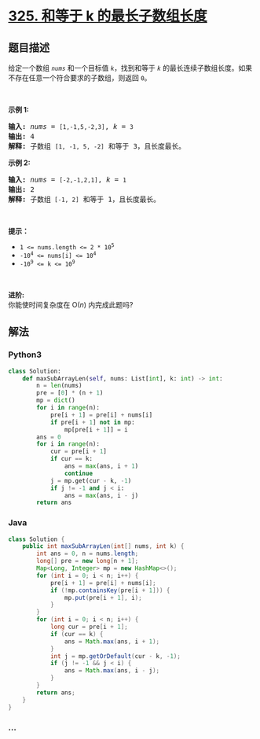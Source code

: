 # [325. 和等于 k 的最长子数组长度](https://leetcode-cn.com/problems/maximum-size-subarray-sum-equals-k)



## 题目描述

<!-- 这里写题目描述 -->

<p>给定一个数组 <code><em>nums</em></code> 和一个目标值 <code><em>k</em></code>，找到和等于<em> <code>k</code> </em>的最长连续子数组长度。如果不存在任意一个符合要求的子数组，则返回 <code>0</code>。</p>

<p> </p>

<p><strong>示例 1:</strong></p>

<pre>
<strong>输入: </strong><em>nums</em> = <code>[1,-1,5,-2,3]</code>, <em>k</em> = <code>3</code>
<strong>输出: </strong>4 
<strong>解释: </strong>子数组 <code>[1, -1, 5, -2]</code> 和等于 3，且长度最长。
</pre>

<p><strong>示例 2:</strong></p>

<pre>
<strong>输入: </strong><em>nums</em> = <code>[-2,-1,2,1]</code>, <em>k</em> = <code>1</code>
<strong>输出: </strong>2 <strong>
解释: </strong>子数组<code> [-1, 2]</code> 和等于 1，且长度最长。</pre>

<p> </p>

<p><strong>提示：</strong></p>

<ul>
	<li><code>1 <= nums.length <= 2 * 10<sup>5</sup></code></li>
	<li><code>-10<sup>4</sup> <= nums[i] <= 10<sup>4</sup></code></li>
	<li><code>-10<sup>9</sup> <= k <= 10<sup>9</sup></code></li>
</ul>

<p> </p>

<p><strong>进阶:</strong><br />
你能使时间复杂度在 O(<em>n</em>) 内完成此题吗?</p>


## 解法

<!-- 这里可写通用的实现逻辑 -->

<!-- tabs:start -->

### **Python3**

<!-- 这里可写当前语言的特殊实现逻辑 -->

```python
class Solution:
    def maxSubArrayLen(self, nums: List[int], k: int) -> int:
        n = len(nums)
        pre = [0] * (n + 1)
        mp = dict()
        for i in range(n):
            pre[i + 1] = pre[i] + nums[i]
            if pre[i + 1] not in mp:
                mp[pre[i + 1]] = i
        ans = 0
        for i in range(n):
            cur = pre[i + 1]
            if cur == k:
                ans = max(ans, i + 1)
                continue
            j = mp.get(cur - k, -1)
            if j != -1 and j < i:
                ans = max(ans, i - j)
        return ans
```

### **Java**

<!-- 这里可写当前语言的特殊实现逻辑 -->

```java
class Solution {
    public int maxSubArrayLen(int[] nums, int k) {
        int ans = 0, n = nums.length;
        long[] pre = new long[n + 1];
        Map<Long, Integer> mp = new HashMap<>();
        for (int i = 0; i < n; i++) {
            pre[i + 1] = pre[i] + nums[i];
            if (!mp.containsKey(pre[i + 1])) {
                mp.put(pre[i + 1], i);
            }
        }
        for (int i = 0; i < n; i++) {
            long cur = pre[i + 1];
            if (cur == k) {
                ans = Math.max(ans, i + 1);
            }
            int j = mp.getOrDefault(cur - k, -1);
            if (j != -1 && j < i) {
                ans = Math.max(ans, i - j);  
            }
        }
        return ans;
    }
}
```

### **...**

```

```

<!-- tabs:end -->

